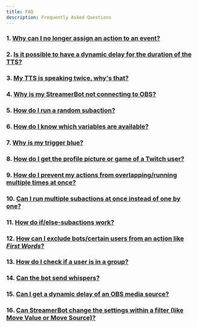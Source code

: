 ```yaml
---
title: FAQ
description: Frequently Asked Questions
---
```


### 1. [Why can I no longer assign an action to an event?](faq-topics/01.assign-an-action.md)

### 2. [Is it possible to have a dynamic delay for the duration of the TTS?](faq-topics/02.dynamic-tts-delay.md)

### 3. [My TTS is speaking twice, why's that?](faq-topics/03.tts-speaking-twice.md)

### 4. [Why is my StreamerBot not connecting to OBS?](faq-topics/04.sb-not-connecting-obs.md)

### 5. [How do I run a random subaction?](faq-topics/05.run-random-subaction.md)

### 6. [How do I know which variables are available?](faq-topics/06.which-variables-available.md)

### 7. [Why is my trigger blue?](faq-topics/07.blue-trigger.md)

### 8. [How do I get the profile picture or game of a Twitch user?](faq-topics/08.profile-pic-or-game-on-twitch.md)

### 9. [How do I prevent my actions from overlapping/running multiple times at once?](faq-topics/09.prevent-overlapping-actions.md)

### 10. [Can I run multiple subactions at once instead of one by one?](faq-topics/10.run-multiple-subactions.md)

### 11. [How do if/else-subactions work?](faq-topics/11.how-to-if-else.md)

### 12. [How can I exclude bots/certain users from an action like *First Words*?](faq-topics/12.exclude-bots-or-users.md)

### 13. [How do I check if a user is in a group?](faq-topics/13.check-if-user-in-group.md)

### 14. [Can the bot send whispers?](faq-topics/14.bot-send-whispers.md)

### 15. [Can I get a dynamic delay of an OBS media source?](faq-topics/15.dynamic-delay-obs-source.md)

### 16. [Can StreamerBot change the settings within a filter (like Move Value or Move Source)?](faq-topics/16.sb-change-filter-settings.md)
